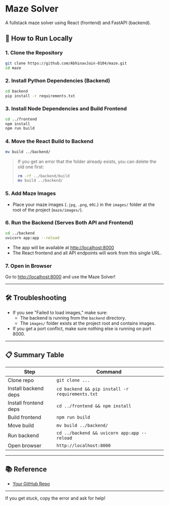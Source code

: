 # Maze Solver

A fullstack maze solver using React (frontend) and FastAPI (backend).

## 🚀 How to Run Locally

### 1. Clone the Repository
```sh
git clone https://github.com/AbhinavJain-0104/maze.git
cd maze
```

### 2. Install Python Dependencies (Backend)
```sh
cd backend
pip install -r requirements.txt
```

### 3. Install Node Dependencies and Build Frontend
```sh
cd ../frontend
npm install
npm run build
```

### 4. Move the React Build to Backend
```sh
mv build ../backend/
```
> If you get an error that the folder already exists, you can delete the old one first:
> ```sh
> rm -rf ../backend/build
> mv build ../backend/
> ```

### 5. Add Maze Images
- Place your maze images (`.jpg`, `.png`, etc.) in the `images/` folder at the root of the project (`maze/images/`).

### 6. Run the Backend (Serves Both API and Frontend)
```sh
cd ../backend
uvicorn app:app --reload
```
- The app will be available at [http://localhost:8000](http://localhost:8000)
- The React frontend and all API endpoints will work from this single URL.

### 7. Open in Browser
Go to [http://localhost:8000](http://localhost:8000) and use the Maze Solver!

---

## 🛠️ Troubleshooting
- If you see "Failed to load images," make sure:
  - The backend is running from the `backend` directory.
  - The `images/` folder exists at the project root and contains images.
- If you get a port conflict, make sure nothing else is running on port 8000.

---

## 📋 Summary Table
| Step | Command |
|------|---------|
| Clone repo | `git clone ...` |
| Install backend deps | `cd backend && pip install -r requirements.txt` |
| Install frontend deps | `cd ../frontend && npm install` |
| Build frontend | `npm run build` |
| Move build | `mv build ../backend/` |
| Run backend | `cd ../backend && uvicorn app:app --reload` |
| Open browser | `http://localhost:8000` |

---

## 📚 Reference
- [Your GitHub Repo](https://github.com/AbhinavJain-0104/maze)

---

If you get stuck, copy the error and ask for help!
